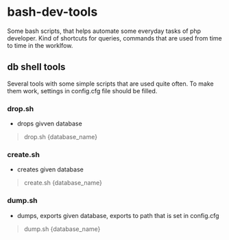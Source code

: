 # bash-dev-tools
Some bash scripts, that helps automate some everyday tasks of php developer.
Kind of shortcuts for queries, commands that are used from time to time in the worklfow. 

## db shell tools
Several tools with some simple scripts that are used quite often.
To make them work, settings in config.cfg file should be filled.

### drop.sh 
- drops givven database
>drop.sh {database_name}

### create.sh 
- creates given database
>create.sh {database_name}

### dump.sh 
- dumps, exports given database, exports to path that is set in config.cfg
>dump.sh {database_name}
